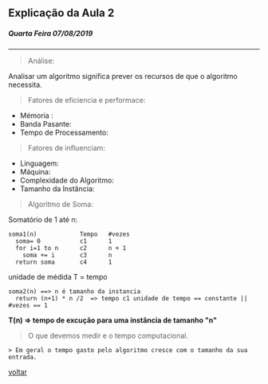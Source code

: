 ## Explicação da Aula 2
##### Quarta Feira 07/08/2019

---

> Análise:

Analisar um algoritmo significa prever os recursos de que o algoritmo necessita.

> Fatores de eficiencia e performace:

- Mémoria :
- Banda Pasante:
- Tempo de Processamento:

> Fatores de influenciam:

- Linguagem:
- Máquina:
- Complexidade do Algoritmo:
- Tamanho da Instância:

<!-- **Obs:** Tudo que for polinominal e d'veras bom. -->

> Algoritmo de Soma:

Somatório de 1 até n:

```
soma1(n)            Tempo   #vezes
  soma= 0           c1      1
  for i=1 to n      c2      n + 1
    soma += i       c3      n
  return soma       c4      1
```

unidade de médida T = tempo

```
soma2(n) ==> n é tamanho da instancia
  return (n+1) * n /2  => tempo c1 unidade de tempo == constante || #vezes == 1
```

**T(n) => tempo de excução para uma instância de tamanho "n"**

> O que devemos medir e o tempo computacional.

    > Em geral o tempo gasto pelo algoritmo cresce com o tamanho da sua entrada.

[voltar](../../../README.md)
